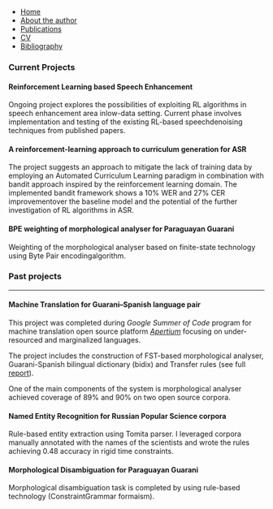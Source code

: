 - [Home](https://ana-kuznetsova.github.io/)
- [About the author](https://ana-kuznetsova.github.io/about)
- [Publications](https://ana-kuznetsova.github.io/pub)
- <a href="a_kuznetsova_cv.pdf">CV</a>
- [Bibliography](https://ana-kuznetsova.github.io/bib)

### Current Projects

#### Reinforcement Learning based Speech Enhancement

Ongoing project explores the possibilities of exploiting RL algorithms in speech enhancement area inlow-data setting. Current phase involves implementation and testing of the existing RL-based speechdenoising techniques from published papers.

#### A reinforcement-learning approach to curriculum generation for ASR

The project suggests an approach to mitigate the lack of training data by employing an Automated Curriculum Learning paradigm in combination with bandit approach inspired by the reinforcement learning domain. The implemented bandit framework shows a 10% WER and 27% CER improvementover the baseline model and the potential of the further investigation of RL algorithms in ASR.

#### BPE weighting of morphological analyser for Paraguayan Guarani

Weighting of the morphological analyser based on finite-state technology using Byte Pair encodingalgorithm.

### Past projects
-----
#### Machine Translation for Guarani–Spanish language pair 

This project was completed during *Google Summer of Code* program for machine translation open source platform  *[Apertium](https://github.com/apertium)* focusing on under-resourced and marginalized languages.

The project includes the construction of FST-based morphological analyser, Guarani-Spanish bilingual dictionary (bidix) and Transfer rules (see full [report](https://wiki.apertium.org/wiki/User:Anakuznetsova/GSOC_2018_Guarani_Spanish)).

One of the main components of the system is morphological analyser achieved coverage of 89% and 90% on two open source corpora.

#### Named Entity Recognition for Russian Popular Science corpora

Rule-based entity extraction using Tomita parser. I leveraged corpora manually annotated with the names of the scientists and wrote the rules achieving 0.48 accuracy in rigid time constraints.


#### Morphological Disambiguation for Paraguayan Guarani

Morphological disambiguation task is completed by using rule-based technology (ConstraintGrammar formaism).